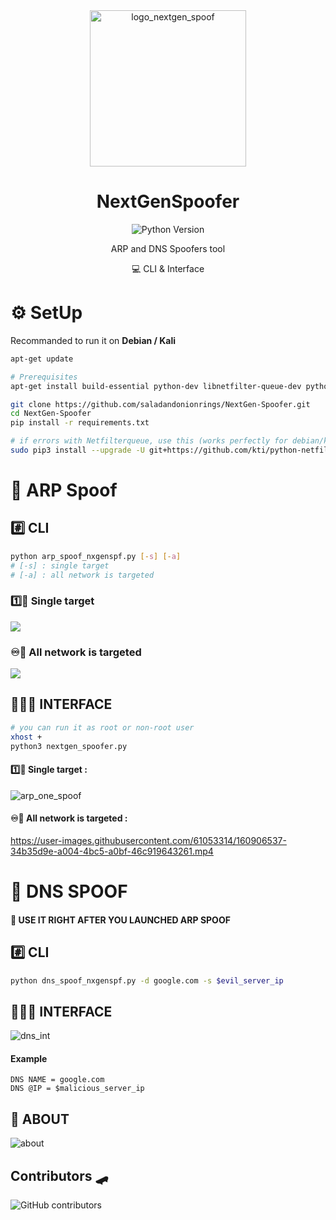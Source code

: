 <div align="center">
  <img alt="logo_nextgen_spoof" src="https://user-images.githubusercontent.com/61053314/132832369-540ded53-8aff-4ea7-bcd6-70dbe7109c1a.png" width="250" />
  <h1> NextGenSpoofer </h1>
  <p>
    <img alt="Python Version" src="https://img.shields.io/badge/python-%3E%3D3.0-blue?style=for-the-badge" />
  </p>
ARP and DNS Spoofers tool
<p> 💻 CLI & Interface </p>
</div>

# ⚙️ SetUp 
Recommanded to run it on **Debian / Kali**
```bash
apt-get update

# Prerequisites
apt-get install build-essential python-dev libnetfilter-queue-dev python3-tk

git clone https://github.com/saladandonionrings/NextGen-Spoofer.git
cd NextGen-Spoofer
pip install -r requirements.txt

# if errors with Netfilterqueue, use this (works perfectly for debian/kali) :
sudo pip3 install --upgrade -U git+https://github.com/kti/python-netfilterqueue
```

# 💈 ARP Spoof 
## #️⃣ CLI
```bash
python arp_spoof_nxgenspf.py [-s] [-a]
# [-s] : single target
# [-a] : all network is targeted
```

### 1️⃣🎯 Single target
<img src="https://user-images.githubusercontent.com/61053314/177129438-1c53cbdd-56df-4713-8651-81c82f3fa2f0.png" />

### ♾️🎯 All network is targeted
<img src="https://user-images.githubusercontent.com/61053314/177128834-9c33b2fe-26f2-47e2-a295-f2db95fc53fe.png"/>

## 👨🏽‍💻 INTERFACE
```bash
# you can run it as root or non-root user
xhost +
python3 nextgen_spoofer.py
```

#### 1️⃣🎯 Single target : 
![arp_one_spoof](https://user-images.githubusercontent.com/61053314/161270810-292725ba-2bb6-4fbb-a005-c98f340b46d2.png)

#### ♾️🎯 All network is targeted : 
https://user-images.githubusercontent.com/61053314/160906537-34b35d9e-a004-4bc5-a0bf-46c919643261.mp4

# 🍔 DNS SPOOF 
#### 📢 USE IT RIGHT AFTER YOU LAUNCHED ARP SPOOF
## #️⃣ CLI
```bash
python dns_spoof_nxgenspf.py -d google.com -s $evil_server_ip
```

## 👨🏽‍💻 INTERFACE
![dns_int](https://user-images.githubusercontent.com/61053314/161272132-5e0a69c5-18fa-4e8a-a6f8-bf14f65cb15f.png)
#### Example
	DNS NAME = google.com
	DNS @IP = $malicious_server_ip
	
## 💭 ABOUT
![about](https://user-images.githubusercontent.com/61053314/161272169-90563473-8233-4988-9ac8-10971d3f19e8.png)
## Contributors 🛹
![GitHub contributors](https://img.shields.io/github/contributors/saladandonionrings/nextgen_spoofer?style=flat-square)

